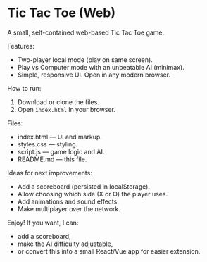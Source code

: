 # Tic Tac Toe (Web)

A small, self-contained web-based Tic Tac Toe game.

Features:
- Two-player local mode (play on same screen).
- Play vs Computer mode with an unbeatable AI (minimax).
- Simple, responsive UI. Open in any modern browser.

How to run:
1. Download or clone the files.
2. Open `index.html` in your browser.

Files:
- index.html — UI and markup.
- styles.css — styling.
- script.js — game logic and AI.
- README.md — this file.

Ideas for next improvements:
- Add a scoreboard (persisted in localStorage).
- Allow choosing which side (X or O) the player uses.
- Add animations and sound effects.
- Make multiplayer over the network.

Enjoy! If you want, I can:
- add a scoreboard,
- make the AI difficulty adjustable,
- or convert this into a small React/Vue app for easier extension.
